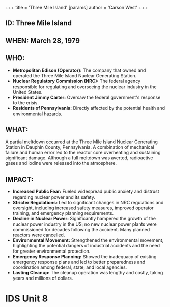 +++
 title = 'Three Mile Island'
[params]
	author = 'Carson West'
+++
## ID: Three Mile Island 
## WHEN: March 28, 1979

## WHO:
*   **Metropolitan Edison (Operator):** The company that owned and operated the Three Mile Island Nuclear Generating Station.
*   **Nuclear Regulatory Commission (NRC):** The federal agency responsible for regulating and overseeing the nuclear industry in the United States.
*   **President Jimmy Carter:** Oversaw the federal government's response to the crisis.
*   **Residents of Pennsylvania:** Directly affected by the potential health and environmental hazards.

## WHAT:
A partial meltdown occurred at the Three Mile Island Nuclear Generating Station in Dauphin County, Pennsylvania. A combination of mechanical failure and human error led to the reactor core overheating and sustaining significant damage.  Although a full meltdown was averted, radioactive gases and iodine were released into the atmosphere.

## IMPACT:
*   **Increased Public Fear:**  Fueled widespread public anxiety and distrust regarding nuclear power and its safety.
*   **Stricter Regulations:** Led to significant changes in NRC regulations and oversight, including increased safety measures, improved operator training, and emergency planning requirements.
*   **Decline in Nuclear Power:**  Significantly hampered the growth of the nuclear power industry in the US; no new nuclear power plants were commissioned for decades following the accident. Many planned reactors were cancelled.
*   **Environmental Movement:** Strengthened the environmental movement, highlighting the potential dangers of industrial accidents and the need for greater environmental protection.
*   **Emergency Response Planning:** Showed the inadequacy of existing emergency response plans and led to better preparedness and coordination among federal, state, and local agencies.
*   **Lasting Cleanup:**  The cleanup operation was lengthy and costly, taking years and millions of dollars.

# IDS Unit 8